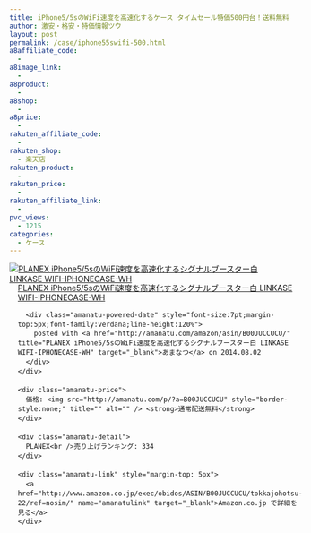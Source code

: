```yaml
---
title: iPhone5/5sのWiFi速度を高速化するケース タイムセール特価500円台！送料無料！
author: 激安・格安・特価情報ツウ
layout: post
permalink: /case/iphone55swifi-500.html
a8affiliate_code:
  - 
a8image_link:
  - 
a8product:
  - 
a8shop:
  - 
a8price:
  - 
rakuten_affiliate_code:
  - 
rakuten_shop:
  - 楽天店
rakuten_product:
  - 
rakuten_price:
  - 
rakuten_affiliate_link:
  - 
pvc_views:
  - 1215
categories:
  - ケース
---
```

<div class="amanatu-box" style="margin-bottom:0px;">
  <div class="amanatu-image" style="float:left;">
    <a href="http://www.amazon.co.jp/exec/obidos/ASIN/B00JUCCUCU/tokkajohotsu-22/ref=nosim/" name="amanatulink" target="_blank"><img src="http://i2.wp.com/ecx.images-amazon.com/images/I/31ctcrmPHbL._SL160_.jpg?w=546" alt="PLANEX iPhone5/5sのWiFi速度を高速化するシグナルブースター白 LINKASE WIFI-IPHONECASE-WH" style="border: none;" data-recalc-dims="1" /></a>
  </div>
  
  <div class="amanatu-info" style="float:left;margin-left:15px;line-height:120%">
    <div class="amanatu-name" style="margin-bottom:10px;line-height:120%">
      <a href="http://www.amazon.co.jp/exec/obidos/ASIN/B00JUCCUCU/tokkajohotsu-22/ref=nosim/" name="amanatulink" target="_blank">PLANEX iPhone5/5sのWiFi速度を高速化するシグナルブースター白 LINKASE WIFI-IPHONECASE-WH</a> 
      
      <div class="amanatu-powered-date" style="font-size:7pt;margin-top:5px;font-family:verdana;line-height:120%">
        posted with <a href="http://amanatu.com/amazon/asin/B00JUCCUCU/" title="PLANEX iPhone5/5sのWiFi速度を高速化するシグナルブースター白 LINKASE WIFI-IPHONECASE-WH" target="_blank">あまなつ</a> on 2014.08.02
      </div>
    </div>
    
    <div class="amanatu-price">
      価格: <img src="http://amanatu.com/p/?a=B00JUCCUCU" style="border-style:none;" title="" alt="" /> <strong>通常配送無料</strong>
    </div>
    
    <div class="amanatu-detail">
      PLANEX<br />売り上げランキング: 334
    </div>
    
    <div class="amanatu-link" style="margin-top: 5px">
      <a href="http://www.amazon.co.jp/exec/obidos/ASIN/B00JUCCUCU/tokkajohotsu-22/ref=nosim/" name="amanatulink" target="_blank">Amazon.co.jp で詳細を見る</a>
    </div>
  </div>
  
  <div class="amanatu-footer" style="clear: left">
  </div>
</div>